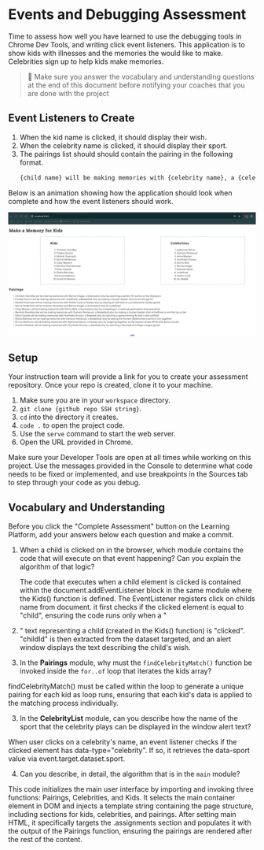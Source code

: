 # Events and Debugging Assessment

Time to assess how well you have learned to use the debugging tools in Chrome Dev Tools, and writing click event listeners. This application is to show kids with illnesses and the memories the would like to make. Celebrities sign up to help kids make memories.

> 🧨 Make sure you answer the vocabulary and understanding questions at the end of this document before notifying your coaches that you are done with the project

## Event Listeners to Create

1. When the kid name is clicked, it should display their wish.
1. When the celebrity name is clicked, it should display their sport.
1. The pairings list should should contain the pairing in the following format.
    ```html
    {child name} will be making memories with {celebrity name}, a {celebrity sport} star, by {child wish}
    ```

Below is an animation showing how the application should look when complete and how the event listeners should work.

<img src="./images/debugging-events-assessment.gif" width="700px">

## Setup

Your instruction team will provide a link for you to create your assessment repository. Once your repo is created, clone it to your machine.

1. Make sure you are in your `workspace` directory.
1. `git clone {github repo SSH string}`.
1. `cd` into the directory it creates.
1. `code .` to open the project code.
1. Use the `serve` command to start the web server.
1. Open the URL provided in Chrome.

Make sure your Developer Tools are open at all times while working on this project. Use the messages provided in the Console to determine what code needs to be fixed or implemented, and use breakpoints in the Sources tab to step through your code as you debug.

## Vocabulary and Understanding

Before you click the "Complete Assessment" button on the Learning Platform, add your answers below each question and make a commit.

1. When a child is clicked on in the browser, which module contains the code that will execute on that event happening? Can you explain the algorithm of that logic?
      
      The code that executes when a child element is clicked is contained within the document.addEventListener block in the same module where the Kids() function is defined. 
      The EventListener registers click on childs name from     document. it first checks if the clicked element is equal to "child", ensuring the code runs only when a "<li>" text representing a child (created in the Kids() function) is "clicked". "childId" is then extracted from the dataset targeted, and an alert window displays the text describing the child's wish.

2. In the **Pairings** module, why must the `findCelebrityMatch()` function be invoked inside the `for..of` loop that iterates the kids array?

 findCelebrityMatch() must be called within the loop to generate a unique pairing for each kid as loop runs, ensuring that each kid's data is applied to the matching process individually.


3. In the **CelebrityList** module, can you describe how the name of the sport that the celebrity plays can be displayed in the window alert text?
   
 When user clicks on a celebrity's name, an event listener checks if the clicked element has data-type="celebrity". If so, it retrieves the data-sport value via event.target.dataset.sport. 

4. Can you describe, in detail, the algorithm that is in the `main` module?

This code initializes the main user interface by importing and invoking three functions: Pairings, Celebrities, and Kids. It selects the main container element in DOM and injects a template string containing the page structure, including sections for kids, celebrities, and pairings. After setting main HTML, it specifically targets the .assignments section and populates it with the output of the Pairings function, ensuring the pairings are rendered after the rest of the content. 